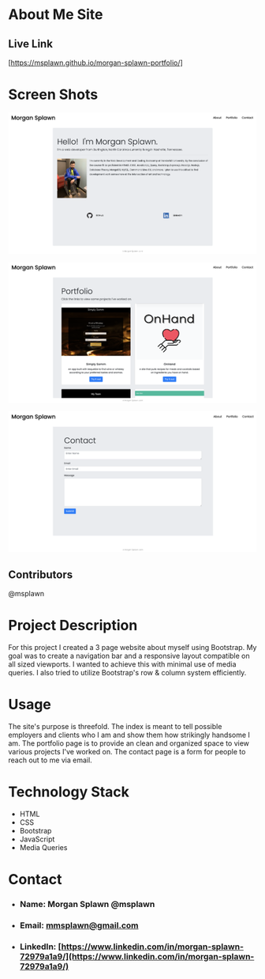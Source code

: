 # About Me Site

## **Live Link**
[https://msplawn.github.io/morgan-splawn-portfolio/]

# **Screen Shots**
![Demo](./assets/about.png)

![Demo](./assets/portfolio.png)

![Demo](./assets/contact.png)

## **Contributors**
@msplawn

# **Project Description**
For this project I created a 3 page website about myself using Bootstrap. My goal was to create a navigation bar and a responsive layout compatible on all sized viewports. I wanted to achieve this with minimal use of media queries. I also tried to utilize Bootstrap's row & column system efficiently.

# **Usage**
The site's purpose is threefold. The index is meant to tell possible employers and clients who I am and show them how strikingly handsome I am. The portfolio page is to provide an clean and organized space to view various projects I've worked on. The contact page is a form for people to reach out to me via email. 

# **Technology Stack**
* HTML 
* CSS
* Bootstrap
* JavaScript
* Media Queries

# **Contact**
* ### **Name:**  Morgan Splawn @msplawn
* ### **Email:**  [mmsplawn@gmail.com](msplawn@gmail.com)
* ### **LinkedIn:**  [https://www.linkedin.com/in/morgan-splawn-72979a1a9/](https://www.linkedin.com/in/morgan-splawn-72979a1a9/)


